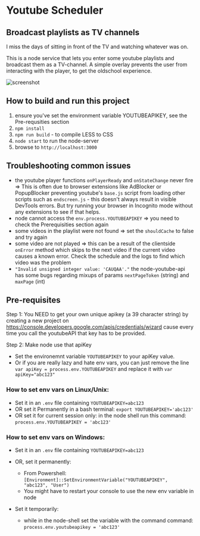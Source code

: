 # Youtube Scheduler
## Broadcast playlists as TV channels
I miss the days of sitting in front of the TV and watching whatever was on.

This is a node service that lets you enter some youtube playlists and broadcast them as a TV-channel.
A simple overlay prevents the user from interacting with the player, to get the oldschool experience.

![screenshot](http://i.imgur.com/220jd5k.jpg)

## How to build and run this project
1. ensure you've set the environment variable YOUTUBEAPIKEY, see the Pre-requsities section
2. `npm install`
3. `npm run build` - to compile LESS to CSS
4. `node start` to run the node-server
5. browse to `http://localhost:3000`


## Troubleshooting common issues
* the youtube player functions `onPlayerReady` and `onStateChange` never fire => This is often due to browser extensions like AdBlocker or PopupBlocker preventing youtube's `base.js` script from loading other scripts such as `endscreen.js` - this doesn't always result in visible DevTools errors. But try running your browser in Incognito mode without any extensions to see if that helps.
* node cannot access the `env.process.YOUTUBEAPIKEY` => you need to check the Prerequisities section again
* some videos in the playlist were not found => set the `shouldCache` to false and try again
* some video are not played => this can be a result of the clientside `onError` method which skips to the next video if the current video causes a known error. Check the schedule and the logs to find which video was the problem
* `"Invalid unsigned integer value: 'CAUQAA'."` the node-youtube-api has some bugs regarding mixups of params `nextPageToken` (string) and `maxPage` (int)

## Pre-requisites
Step 1: You NEED to get your own unique apikey (a 39 character string) by creating a new project on https://console.developers.google.com/apis/credentials/wizard
cause every time you call the youtubeAPI that key has to be provided.

Step 2: Make node use that apiKey
* Set the environemnt variable `YOUTUBEAPIKEY` to your apiKey value.
* Or if you are really lazy and hate env vars, you can just remove the line `var apiKey = process.env.YOUTUBEAPIKEY` and replace it with `var apiKey="abc123"`

### How to set env vars on Linux/Unix:
* Set it in an `.env` file containing `YOUTUBEAPIKEY=abc123`
* OR set it Permanently in a bash terminal: `export YOUTUBEAPIKEY='abc123'`
* OR set it for current session only: in the node shell run this command: `process.env.YOUTUBEAPIKEY = 'abc123'`

### How to set env vars on Windows:
* Set it in an `.env` file containing `YOUTUBEAPIKEY=abc123`
* OR, set it permanently:
  * From Powershell:
 `[Environment]::SetEnvironmentVariable("YOUTUBEAPIKEY", "abc123", "User")`
  * You might have to restart your console to use the new env variable in node

* Set it temporarily:
  * while in the node-shell set the variable with the command command: `process.env.youtubeapikey = 'abc123'`
